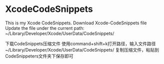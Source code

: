 # XcodeCodeSnippets
This is my Xcode CodeSnippets.
Download Xcode-CodeSnippets file
Update the file under the current path: ~/Library/Developer/Xcode/UserData/CodeSnippets/

下载CodeSnippets压缩文件
使用command+shift+k打开路径，输入文件路径 ~/Library/Developer/Xcode/UserData/CodeSnippets/
复制压缩文件，粘贴到CodeSnippeters文件夹下保存即可

